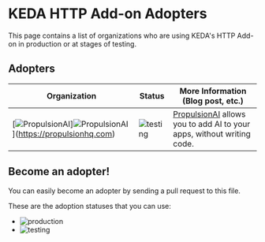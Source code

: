 # KEDA HTTP Add-on Adopters

This page contains a list of organizations who are using KEDA's HTTP Add-on in production or at stages of testing.

## Adopters

| Organization | Status | More Information (Blog post, etc.) |
| ------------ | ---------| ---------------|
|[![PropulsionAI](https://propulsionhq.com/assets/images/propulsion-full-color.png#gh-light-mode-only)]![PropulsionAI](https://propulsionhq.com/assets/images/propulsion-white.png#gh-dark-mode-only)](https://propulsionhq.com)|![testing](https://img.shields.io/badge/-development%20&%20testing-green?style=flat)|[PropulsionAI](](https://propulsionhq.com)) allows you to add AI to your apps, without writing code.|

## Become an adopter!

You can easily become an adopter by sending a pull request to this file.

These are the adoption statuses that you can use:

- ![production](https://img.shields.io/badge/-production-blue?style=flat)
- ![testing](https://img.shields.io/badge/-development%20&%20testing-green?style=flat)
